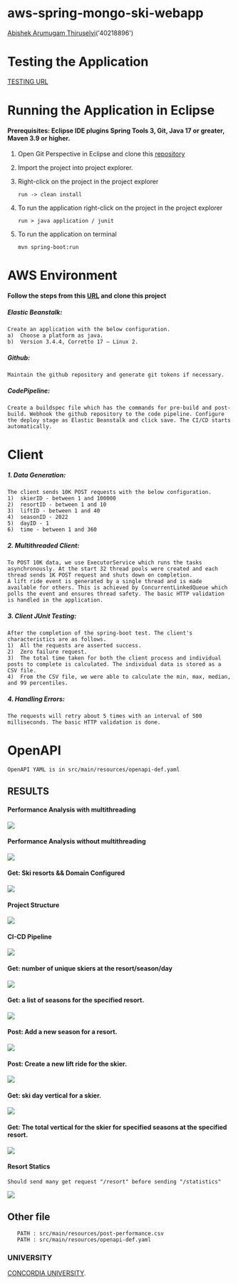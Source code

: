 # aws-spring-mongo-ski-webapp

[Abishek Arumugam Thiruselvi](https://www.abishekarumugam.com)('40218896')

# Testing the Application
[TESTING URL](https://app.swaggerhub.com/apis/abishekat/dss-project/1.0)

# Running the Application in Eclipse
#### Prerequisites: Eclipse IDE plugins Spring Tools 3, Git, Java 17 or greater, Maven 3.9 or higher.
1. Open Git Perspective in Eclipse and clone this [repository](https://github.com/abishekat/aws-spring-mongo-ski-webapp)

2. Import the project into project explorer.

3. Right-click on the project in the project explorer 

   ```shell
   run -> clean install
   ```
4. To run the application right-click on the project in the project explorer 

   ```shell
   run > java application / junit
   ```
5. To run the application on terminal 

   ```shell
   mvn spring-boot:run
   ```

# AWS Environment

####  Follow the steps from this [URL](https://github.com/youyinnn/distributed_system_jetty_helloworld/blob/main/Oracle%20Cloud%20VM%20Setup.md) and clone this project

##### Elastic Beanstalk:
  ```shell
Create an application with the below configuration.
a)	Choose a platform as java.
b)	Version 3.4.4, Corretto 17 – Linux 2.
```
##### Github:
  ```shell
Maintain the github repository and generate git tokens if necessary.
```
##### CodePipeline:
  ```shell
Create a buildspec file which has the commands for pre-build and post-build. Webhook the github repository to the code pipeline. Configure the deploy stage as Elastic Beanstalk and click save. The CI/CD starts automatically.
```
  
# Client
#####  1.	Data Generation:
  ```shell
The client sends 10K POST requests with the below configuration.
1)	skierID - between 1 and 100000 
2)	resortID - between 1 and 10 
3)	liftID - between 1 and 40 
4)	seasonID - 2022 
5)	dayID - 1 
6)	time - between 1 and 360
```
##### 2.	Multithreaded Client:
 ```shell
To POST 10K data, we use ExecutorService which runs the tasks asynchronously. At the start 32 thread pools were created and each thread sends 1K POST request and shuts down on completion.
A lift ride event is generated by a single thread and is made available for others. This is achieved by ConcurrentLinkedQueue which polls the event and ensures thread safety. The basic HTTP validation is handled in the application.
```
##### 3.	Client JUnit Testing:
 ```shell
After the completion of the spring-boot test. The client's characteristics are as follows.
1)	All the requests are asserted success.
2)	Zero failure request.
3)	The total time taken for both the client process and individual posts to complete is calculated. The individual data is stored as a CSV file.
4)	From the CSV file, we were able to calculate the min, max, median, and 99 percentiles.
```
##### 4.	Handling Errors: 
 ```shell
The requests will retry about 5 times with an interval of 500 milliseconds. The basic HTTP validation is done.
```
 
   
# OpenAPI
 ```shell
OpenAPI YAML is in src/main/resources/openapi-def.yaml
```

## RESULTS

#### Performance Analysis with multithreading
![](src/main/resources/images/performance_analysis.png)

#### Performance Analysis without multithreading
![](src/main/resources/images/performance_analysis_part_1.png)

#### Get: Ski resorts && Domain Configured
![](src/main/resources/images/domain_configuration.png)

####  Project Structure
![](src/main/resources/images/project-structure.png)

#### CI-CD Pipeline
![](src/main/resources/images/cicd_pipeline.png)

#### Get: number of unique skiers at the resort/season/day
![](src/main/resources/images/num_ski.png)

####  Get:  a list of seasons for the specified resort.
![](src/main/resources/images/list_season.png)

####  Post: Add a new season for a resort.
![](src/main/resources/images/new_season.png)

####  Post: Create a new lift ride for the skier. 
![](src/main/resources/images/new_ride.png)

####  Get: ski day vertical for a skier.
![](src/main/resources/images/vertical_calc.png)

####  Get: The total vertical for the skier for specified seasons at the specified resort. 
![](src/main/resources/images/tot_vertical.png)

#### Resort Statics
   ```shell
   Should send many get request "/resort" before sending "/statistics"
   ```
![](src/main/resources/images/statistcs.png)

## Other file

```shell
   PATH : src/main/resources/post-performance.csv
   PATH : src/main/resources/openapi-def.yaml
   ```

### UNIVERSITY

 [CONCORDIA UNIVERSITY](https://www.concordia.ca/).
  
